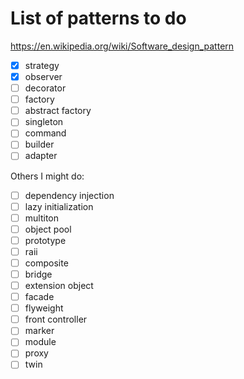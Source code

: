 # List of patterns to do

https://en.wikipedia.org/wiki/Software_design_pattern

- [x] strategy
- [x] observer
- [ ] decorator
- [ ] factory
- [ ] abstract factory
- [ ] singleton
- [ ] command
- [ ] builder
- [ ] adapter

Others I might do:

- [ ] dependency injection
- [ ] lazy initialization
- [ ] multiton
- [ ] object pool
- [ ] prototype
- [ ] raii
- [ ] composite
- [ ] bridge
- [ ] extension object
- [ ] facade
- [ ] flyweight
- [ ] front controller
- [ ] marker
- [ ] module
- [ ] proxy
- [ ] twin
